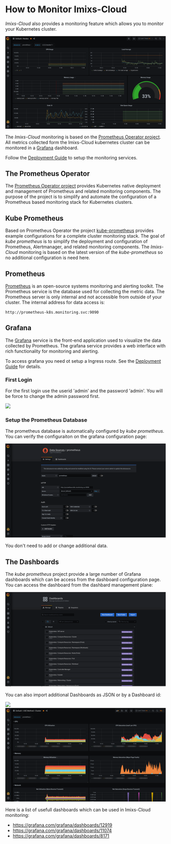 # How to Monitor Imixs-Cloud

*Imixs-Cloud* also provides a monitoring feature which allows you to monitor your Kubernetes cluster.

<img src="./images/monitoring-001.png" />


The *Imixs-Cloud* monitoring is based on the [Prometheus Operator project](https://github.com/prometheus-operator/prometheus-operator).
All metrics collected form the Imixs-Cloud kubernetes cluster can be monitored in a [Grafana](https://grafana.com/) dashboard.


Follow the [Deployment Guide](../management/monitoring/README.md) to setup the monitoring services. 


## The Prometheus Operator

The [Prometheus Operator project](https://github.com/prometheus-operator/prometheus-operator) provides Kubernetes native deployment and management of Prometheus and related monitoring components. The purpose of the project is to simplify and automate the configuration of a Prometheus based monitoring stack for Kubernetes clusters.

## Kube Prometheus

Based on Prometheus Operator the project [kube-prometheus](https://github.com/prometheus-operator/kube-prometheus) provides example configurations for a complete cluster monitoring stack. 
The goal of *kube prometheus* is to simplify the deployment and configuration of Prometheus, Alertmanager, and related monitoring components. 
The *Imixs-Cloud* monitoring is based on the latest version of the *kube-prometheus* so no additional configuration is need here.


## Prometheus

[Prometheus](https://prometheus.io/) is an open-source systems monitoring and alerting toolkit. 
The Prometheus service is the database used for collecting the metric data. The Prometheus server is only internal and not accessible from outside of your cluster. The internal address for data access is:

	http://prometheus-k8s.monitoring.svc:9090


## Grafana

The [Grafana](https://grafana.com/) service is the front-end application used to visualize the data collected by Prometheus. 
The grafana service provides a web interface with rich functionality for monitoring and alerting. 

To access grafana you need ot setup a Ingress route. See the [Deployment Guide](../management/monitoring/README.md) for details.
 
### First Login

For the first login use the userid 'admin' and the password 'admin'. You will be force to change the admin password first.

<img src="./images/monitoring-002.png" />
 
### Setup the Prometheus Database

The prometheus database is automatically configured by *kube prometheus*. You can verify the configuraiton on the grafana configuration page:

<img src="./images/monitoring-003.png" />

You don't need to add or change additional data.


## The Dashboards


The  *kube prometheus*  project provide a large number of Grafana dashboards which can be access from the dashboard configuration page.
You can access the dashboard from the dashbard management plane:

<img src="./images/monitoring-004.png" />

You can also import additional Dashboards as JSON or by a Dashboard id:

<img src="./images/monitoring-005.png" />


<img src="./images/monitoring-006.png" />



Here is a list of usefull dashboards which can be used in Imixs-Cloud monitoring:


 - https://grafana.com/grafana/dashboards/12919
 - https://grafana.com/grafana/dashboards/11074
 - https://grafana.com/grafana/dashboards/8171
 
 
